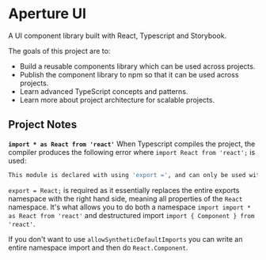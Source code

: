 # Aperture UI

A UI component library built with React, Typescript and Storybook.

The goals of this project are to:

- Build a reusable components library which can be used across projects.
- Publish the component library to npm so that it can be used across projects.
- Learn advanced TypeScript concepts and patterns.
- Learn more about project architecture for scalable projects.

## Project Notes

**`import * as React from 'react'`**
When Typescript compiles the project, the compiler produces the following error where `import React from 'react';` is used:

```zsh
This module is declared with using 'export =', and can only be used with a default import when using the 'esModuleInterop' flag.
```

`export = React;` is required as it essentially replaces the entire exports namespace with the right hand side, meaning all properties of the `React` namespace. It's what allows you to do both a namespace `import import * as React from 'react'` and destructured import `import { Component } from 'react'`.

If you don't want to use `allowSyntheticDefaultImports` you can write an entire namespace import and then do `React.Component`.
